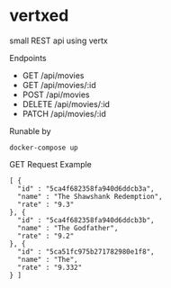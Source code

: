 # vertxed

small REST api using vertx


Endpoints

- GET /api/movies
- GET /api/movies/:id
- POST /api/movies
- DELETE /api/movies/:id
- PATCH /api/movies/:id

Runable by

```
docker-compose up
```


GET Request Example

```
[ {
  "id" : "5ca4f682358fa940d6ddcb3a",
  "name" : "The Shawshank Redemption",
  "rate" : "9.3"
}, {
  "id" : "5ca4f682358fa940d6ddcb3b",
  "name" : "The Godfather",
  "rate" : "9.2"
}, {
  "id" : "5ca51fc975b271782980e1f8",
  "name" : "The",
  "rate" : "9.332"
} ]
```

